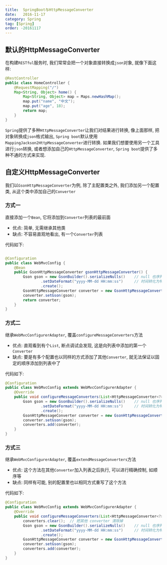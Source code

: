 ```yaml
---
title:  SpringBoot与HttpMessageConverter
date:   2016-11-17
category: Spring
tag: [Spring]
order: -20161117
---
```



## 默认的HttpMessageConverter
在构建`RESTful`服务时, 我们常常会把一个对象直接转换成`json`对象, 就像下面这样:

```java
@RestController
public class HomeController {
    @RequestMapping("/")
    Map<String, Object> home() {
        Map<String, Object> map = Maps.newHashMap();
        map.put("name", "中文");
        map.put("age", 18);
        return map;
    }
}
```

`Spring`提供了多种`HttpMessageConverter`让我们对结果进行转换, 像上面那样, 把对象转换成`json`格式输出, `Spring boot`默认使用`MappingJackson2HttpMessageConverter`进行转换. 如果我们想要使用另一个工具进行`json`转换, 或者想添加自己的`HttpMessageConverter`, `Spring boot`提供了多种不通的方式来实现.

## 自定义HttpMessageConverter
我们以`GsonHttpMessageConverter`为例, 除了主配置类之外, 我们添加另一个配置类, 从这个类中添加自己的`Converter`

### 方式一
直接添加一个`Bean`, 它将添加到`Converter`列表的最前面

* 优点: 简单, 无需继承其他类
* 缺点: 不容易直观地看出, 有一个`Converter`列表

代码如下:

```java

@Configuration
public class WebMvcConfig {
    @Bean
    public GsonHttpMessageConverter gsonHttpMessageConverter() {
        Gson gson = new GsonBuilder().serializeNulls()    // null 也序列化
                .setDateFormat("yyyy-MM-dd HH:mm:ss")     // 时间转化为特定格式 yyyy-MM-dd HH:mm:ss
                .create();
        GsonHttpMessageConverter converter = new GsonHttpMessageConverter();
        converter.setGson(gson);
        return converter;
    }
}
```

### 方式二
继承`WebMvcConfigurerAdapter`, 覆盖`configureMessageConverters`方法

* 优点: 直观看到有个`List`, 断点调试会发现, 这是向列表中添加的第一个`Converter`
* 缺点: 要是有多个配置也以同样的方式添加了其他`Converter`, 就无法保证以固定的顺序添加到列表中了

代码如下:

```java
@Configuration
public class WebMvcConfig extends WebMvcConfigurerAdapter {
    @Override
    public void configureMessageConverters(List<HttpMessageConverter<?>> converters) {
        Gson gson = new GsonBuilder().serializeNulls()    // null 也序列化
                .setDateFormat("yyyy-MM-dd HH:mm:ss")     // 时间转化为特定格式 yyyy-MM-dd HH:mm:ss
                .create();
        GsonHttpMessageConverter converter = new GsonHttpMessageConverter();
        converter.setGson(gson);
        converters.add(converter);
    }
}
```

### 方式三
继承`WebMvcConfigurerAdapter`, 覆盖`extendMessageConverters`方法

* 优点: 这个方法在其他`Converter`加入列表之后执行, 可以进行精确控制, 如顺序等
* 缺点: 同样有可能, 别的配置里也以相同方式重写了这个方法

代码如下:

```java
@Configuration
public class WebMvcConfig extends WebMvcConfigurerAdapter {
    @Override
    public void configureMessageConverters(List<HttpMessageConverter<?>> converters) {
        converters.clear();  // 把其他 converter 清除掉
        Gson gson = new GsonBuilder().serializeNulls()    // null 也序列化
                .setDateFormat("yyyy-MM-dd HH:mm:ss")     // 时间转化为特定格式 yyyy-MM-dd HH:mm:ss
                .create();
        GsonHttpMessageConverter converter = new GsonHttpMessageConverter();
        converter.setGson(gson);
        converters.add(converter);
    }
}
```
